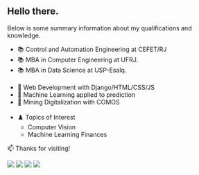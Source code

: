Hello there. 
-----------------------------------
Below is some summary information about my qualifications and knowledge.
<head>
  <link rel="stylesheet" href="https://cdnjs.cloudflare.com/ajax/libs/font-awesome/6.0.0-beta3/css/all.min.css">
</head>

<div>
  <ul>
    <li> 📚  Control and Automation Engineering at CEFET/RJ </li>
    <li> 📚  MBA in Computer Engineering at UFRJ. </li>
    <li> 📚  MBA in Data Science at USP-Esalq. </li>
   <br/>
   <li> 💼  Web Development with Django/HTML/CSS/JS </li>
   <li> 💼  Machine Learning applied to prediction </li>
   <li> 💼  Mining Digitalization with COMOS </li>
  <br/>
   <li> ♟️ Topics of Interest 
      <ul>        
         <li>  Computer Vision </li>
         <li>  Machine Learning Finances </li>         
      </ul>
    </li>
</div>
  
📫 Thanks for visiting!
   
<div> 
  <a href="https://instagram.com/leonardo.antunes.54" target="_blank"><img src="https://img.shields.io/badge/-Instagram-%23E4405F?style=for-the-badge&logo=instagram&logoColor=white" target="_blank"></a>
  <a href = "mailto:antunesleonardo12@gmail.com"><img src="https://img.shields.io/badge/-Gmail-%23333?style=for-the-badge&logo=gmail&logoColor=white" target="_blank"></a>
  <a href="https://www.linkedin.com/in/leonardo-antunes-dos-santos-b37372a7" target="_blank"><img src="https://img.shields.io/badge/-LinkedIn-%230077B5?style=for-the-badge&logo=linkedin&logoColor=white" target="_blank"></a>  
   <a href="https://api.whatsapp.com/send?phone=+55021997007066" target="_blank"><img src="https://img.shields.io/badge/WhatsApp-25D366?style=for-the-badge&logo=whatsapp&logoColor=white" target="_blank"></a>   
</div>  
  
